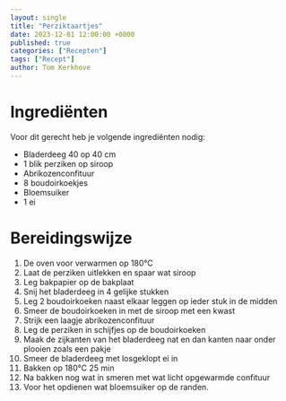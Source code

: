 ```yaml
---
layout: single
title: "Perziktaartjes"
date: 2023-12-01 12:00:00 +0000
published: true
categories: ["Recepten"]
tags: ["Recept"]
author: Tom Kerkhove
---
```


# Ingrediënten
Voor dit gerecht heb je volgende ingrediënten nodig:

- Bladerdeeg 40 op 40 cm
- 1 blik perziken op siroop
- Abrikozenconfituur
- 8 boudoirkoekjes
- Bloemsuiker
- 1 ei

# Bereidingswijze

1. De oven voor verwarmen op 180°C
2. Laat de perziken uitlekken en spaar wat siroop
3. Leg bakpapier op de bakplaat
4. Snij het bladerdeeg in 4 gelijke stukken
5. Leg 2 boudoirkoeken naast elkaar leggen op ieder stuk in de midden
6. Smeer de boudoirkoeken in met de siroop met een kwast
7. Strijk een laagje abrikozenconfituur
8. Leg de perziken in schijfjes op de boudoirkoeken
9. Maak de zijkanten van het bladerdeeg nat en dan kanten naar onder plooien zoals een pakje
10. Smeer de bladerdeeg met losgeklopt ei in
11. Bakken op 180°C 25 min
12. Na bakken nog wat in smeren met wat licht opgewarmde confituur
13. Voor het opdienen wat bloemsuiker op de randen.